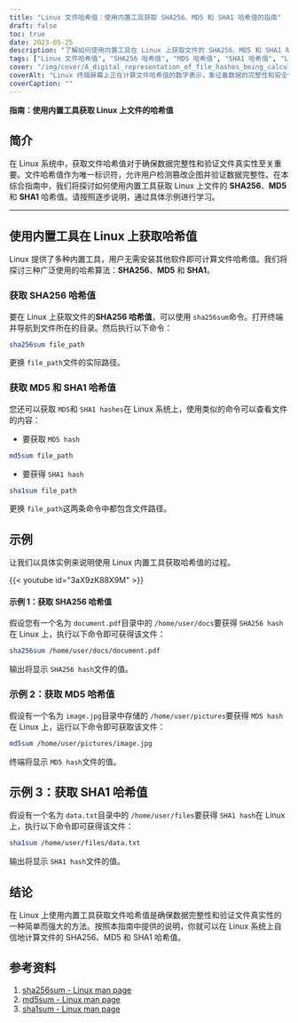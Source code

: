 ```yaml
---
title: "Linux 文件哈希值：使用内置工具获取 SHA256、MD5 和 SHA1 哈希值的指南"
draft: false
toc: true
date: 2023-05-25
description: "了解如何使用内置工具在 Linux 上获取文件的 SHA256、MD5 和 SHA1 哈希值，确保数据完整性和文件真实性。"
tags: ["Linux 文件哈希值", "SHA256 哈希值", "MD5 哈希值", "SHA1 哈希值", "Linux 命令行", "文件完整性", "数据验证", "Linux 安全", "内置工具", "文件验证", "数据真实性", "文件散列算法", "Linux 系统管理", "命令行工具", "文件校验和", "Linux 实用工具", "文件完整性检查", "数据完整性验证", "文件散列示例", "Linux 哈希命令", "文件散列方法", "Linux 安全措施", "Linux 数据保护", "Linux 文件管理", "Linux 文件验证", "Linux 文件完整性", "数据安全", "Linux 数据验证", "Linux 系统安全", "文件散列技术", "文件完整性保证", "安全文件验证", "Linux 数据完整性"]
cover: "/img/cover/A_digital_representation_of_file_hashes_being_calculated.png"
coverAlt: "Linux 终端屏幕上正在计算文件哈希值的数字表示，象征着数据的完整性和安全性。"
coverCaption: ""
---
```


**指南：使用内置工具获取 Linux 上文件的哈希值**

## 简介

在 Linux 系统中，获取文件哈希值对于确保数据完整性和验证文件真实性至关重要。文件哈希值作为唯一标识符，允许用户检测篡改企图并验证数据完整性。在本综合指南中，我们将探讨如何使用内置工具获取 Linux 上文件的 **SHA256**、**MD5** 和 **SHA1** 哈希值。请按照逐步说明，通过具体示例进行学习。

______

## 使用内置工具在 Linux 上获取哈希值

Linux 提供了多种内置工具，用户无需安装其他软件即可计算文件哈希值。我们将探讨三种广泛使用的哈希算法：**SHA256**、**MD5** 和 **SHA1**。

### 获取 SHA256 哈希值

要在 Linux 上获取文件的**SHA256 哈希值**，可以使用 `sha256sum`命令。打开终端并导航到文件所在的目录。然后执行以下命令：

```bash
sha256sum file_path
```
更换 `file_path`文件的实际路径。

### 获取 MD5 和 SHA1 哈希值
您还可以获取 `MD5`和 `SHA1 hashes`在 Linux 系统上，使用类似的命令可以查看文件的内容：

- 要获取 `MD5 hash`

```bash
md5sum file_path
```

- 要获得 `SHA1 hash`

```bash
sha1sum file_path
```
更换 `file_path`这两条命令中都包含文件路径。

## 示例
让我们以具体实例来说明使用 Linux 内置工具获取哈希值的过程。

{{< youtube id="3aX9zK88X9M" >}}

#### 示例 1：获取 SHA256 哈希值
假设您有一个名为 `document.pdf`目录中的 `/home/user/docs`要获得 `SHA256 hash`在 Linux 上，执行以下命令即可获得该文件：

```bash
sha256sum /home/user/docs/document.pdf
```

输出将显示 `SHA256 hash`文件的值。

### 示例 2：获取 MD5 哈希值

假设有一个名为 `image.jpg`目录中存储的 `/home/user/pictures`要获得 `MD5 hash`在 Linux 上，运行以下命令即可获取该文件：

```bash
md5sum /home/user/pictures/image.jpg
```

终端将显示 `MD5 hash`文件的值。

## 示例 3：获取 SHA1 哈希值

假设有一个名为 `data.txt`目录中的 `/home/user/files`要获得 `SHA1 hash`在 Linux 上，执行以下命令即可获得该文件：

```bash
sha1sum /home/user/files/data.txt
```
输出将显示 `SHA1 hash`文件的值。

## 结论
在 Linux 上使用内置工具获取文件哈希值是确保数据完整性和验证文件真实性的一种简单而强大的方法。按照本指南中提供的说明，你就可以在 Linux 系统上自信地计算文件的 SHA256、MD5 和 SHA1 哈希值。

## 参考资料

1. [sha256sum - Linux man page](https://man7.org/linux/man-pages/man1/sha256sum.1.html)
2. [md5sum - Linux man page](https://man7.org/linux/man-pages/man1/md5sum.1.html)
3. [sha1sum - Linux man page](https://man7.org/linux/man-pages/man1/sha1sum.1.html)
